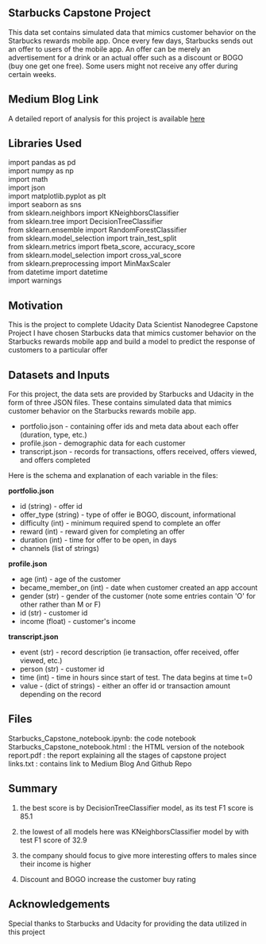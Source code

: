 ## Starbucks Capstone Project

This data set contains simulated data that mimics customer behavior on the Starbucks rewards mobile app. Once every few days, Starbucks sends out an offer to users of the mobile app. An offer can be merely an advertisement for a drink or an actual offer such as a discount or BOGO (buy one get one free). Some users might not receive any offer during certain weeks.

## Medium Blog Link
A detailed report of analysis for this project is available [here](https://medium.com/@jaskaranbhatia/starbucks-capstone-project-predicting-offer-effectiveness-b09174056f9)

## Libraries Used
 
import pandas as pd<br/>
import numpy as np<br/>
import math<br/>
import json<br/>
import matplotlib.pyplot as plt<br/>
import seaborn as sns <br/>
from sklearn.neighbors import KNeighborsClassifier<br/>
from sklearn.tree import DecisionTreeClassifier<br/>
from sklearn.ensemble import RandomForestClassifier<br/>
from sklearn.model_selection import train_test_split<br/>
from sklearn.metrics import fbeta_score, accuracy_score<br/>
from sklearn.model_selection import cross_val_score<br/>
from sklearn.preprocessing import MinMaxScaler<br/>
from datetime import datetime<br/>
import warnings<br/>

## Motivation

This is the project to complete Udacity Data Scientist Nanodegree Capstone Project 
I have chosen Starbucks data that mimics customer behavior on the Starbucks rewards mobile app and build a model to predict the response of customers to a particular offer

## Datasets and Inputs

For this project, the data sets are provided by Starbucks and Udacity in the form of three JSON files. These contains simulated data that mimics customer behavior on the Starbucks rewards mobile app.
-   portfolio.json - containing offer ids and meta data about each offer (duration, type, etc.)
-   profile.json - demographic data for each customer
-   transcript.json - records for transactions, offers received, offers viewed, and offers completed

Here is the schema and explanation of each variable in the files:

**portfolio.json**

-   id (string) - offer id
-   offer_type (string) - type of offer ie BOGO, discount, informational
-   difficulty (int) - minimum required spend to complete an offer
-   reward (int) - reward given for completing an offer
-   duration (int) - time for offer to be open, in days
-   channels (list of strings)

**profile.json**

-   age (int) - age of the customer
-   became_member_on (int) - date when customer created an app account
-   gender (str) - gender of the customer (note some entries contain 'O' for other rather than M or F)
-   id (str) - customer id
-   income (float) - customer's income

**transcript.json**

-   event (str) - record description (ie transaction, offer received, offer viewed, etc.)
-   person (str) - customer id
-   time (int) - time in hours since start of test. The data begins at time t=0
-   value - (dict of strings) - either an offer id or transaction amount depending on the record

## Files
Starbucks_Capstone_notebook.ipynb: the code notebook<br/>
Starbucks_Capstone_notebook.html : the HTML version of the notebook<br/>
report.pdf : the report explaining all the stages of capstone project<br/>
links.txt : contains link to Medium Blog And Github Repo

## Summary 

1) the best score is by DecisionTreeClassifier model, as its test F1 score is 85.1

2) the lowest of all models here was KNeighborsClassifier model by with test F1 score of 32.9

3) the company should focus to give more interesting offers to males since their income is higher

4) Discount and BOGO increase the customer buy rating

## Acknowledgements
Special thanks to Starbucks and Udacity for providing the data utilized in this project

